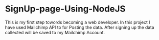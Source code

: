 # SignUp-page-Using-NodeJS

This is my first step towords becoming a web developer. In this project I have used Mailchimp API to for Posting the data.
After signing up the data collected will be saved to my Mailchimp Account.
